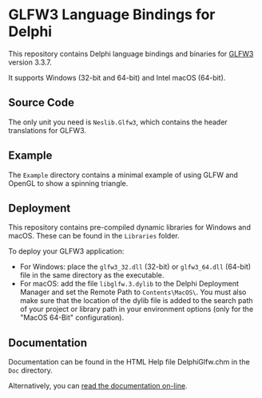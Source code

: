 # GLFW3 Language Bindings for Delphi

This repository contains Delphi language bindings and binaries for [GLFW3](http://www.glfw.org/) version 3.3.7.

It supports Windows (32-bit and 64-bit) and Intel macOS (64-bit).

## Source Code

The only unit you need is `Neslib.Glfw3`, which contains the header translations for GLFW3.

## Example

The `Example` directory contains a minimal example of using GLFW and OpenGL to show a spinning triangle.

## Deployment

This repository contains pre-compiled dynamic libraries for Windows and macOS. These can be found in the `Libraries` folder.

To deploy your GLFW3 application:
* For Windows: place the `glfw3_32.dll` (32-bit) or `glfw3_64.dll` (64-bit) file in the same directory as the executable.
* For macOS: add the file `libglfw.3.dylib` to the Delphi Deployment Manager and set the Remote Path to `Contents\MacOS\`. You must also make sure that the location of the dylib file is added to the search path of your project or library path in your environment options (only for the "MacOS 64-Bit" configuration).

## Documentation

Documentation can be found in the HTML Help file DelphiGlfw.chm in the `Doc` directory.

Alternatively, you can [read the documentation on-line](https://neslib.github.io/DelphiGlfw/).
